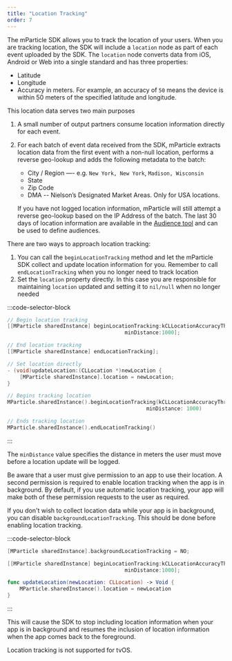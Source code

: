 ```yaml
---
title: "Location Tracking"
order: 7
---
```


The mParticle SDK allows you to track the location of your users. When you are tracking location, the SDK will include a `location` node as part of each event uploaded by the SDK. The `location` node converts data from iOS, Android or Web into a single standard and has three properties:

* Latitude
* Longitude
* Accuracy in meters. For example, an accuracy of `50` means the device is within 50 meters of the specified latitude and longitude.

This location data serves two main purposes

1. A small number of output partners consume location information directly for each event.
2. For each batch of event data received from the SDK, mParticle extracts location data from the first event with a non-null location, performs a reverse geo-lookup and adds the following metadata to the batch:
   * City / Region —- e.g. `New York, New York`, `Madison, Wisconsin`
   * State
   * Zip Code
   * DMA -- Nielson’s Designated Market Areas. Only for USA locations.
  
   If you have not logged location information, mParticle will still attempt a reverse geo-lookup based on the IP Address of the batch. The last 30 days of location information are available in the [Audience tool](/guides/platform-guide/audiences) and can be used to define audiences.

There are two ways to approach location tracking:
1. You can call the `beginLocationTracking` method and let the mParticle SDK collect and update location information for you. Remember to call `endLocationTracking` when you no longer need to track location
2. Set the `location` property directly. In this case you are responsible for maintaining `location` updated and setting it to `nil/null` when no longer needed

:::code-selector-block
~~~objectivec
// Begin location tracking
[[MParticle sharedInstance] beginLocationTracking:kCLLocationAccuracyThreeKilometers
                                      minDistance:1000];

// End location tracking
[[MParticle sharedInstance] endLocationTracking];

// Set location directly
- (void)updateLocation:(CLLocation *)newLocation {        
    [MParticle sharedInstance].location = newLocation;    
}
~~~
~~~swift
// Begins tracking location
MParticle.sharedInstance().beginLocationTracking(kCLLocationAccuracyThreeKilometers,
                                             minDistance: 1000)

// Ends tracking location
MParticle.sharedInstance().endLocationTracking()
~~~
:::

The `minDistance` value specifies the distance in meters the user must move before a location update will be logged.

Be aware that a user must give permission to an app to use their location. A second permission is required to enable location tracking when the app is in background. By default, if you use automatic location tracking, your app will make both of these permission requests to the user as required.

If you don't wish to collect location data while your app is in background, you can disable `backgroundLocationTracking`. This should be done before enabling location tracking.

:::code-selector-block
~~~objectivec
[MParticle sharedInstance].backgroundLocationTracking = NO;

[[MParticle sharedInstance] beginLocationTracking:kCLLocationAccuracyThreeKilometers
                                      minDistance:1000];
~~~
~~~swift
func updateLocation(newLocation: CLLocation) -> Void {
    MParticle.sharedInstance().location = newLocation
}
~~~
:::

This will cause the SDK to stop including location information when your app is in background and resumes the inclusion of location information when the app comes back to the foreground.

Location tracking is not supported for tvOS.

